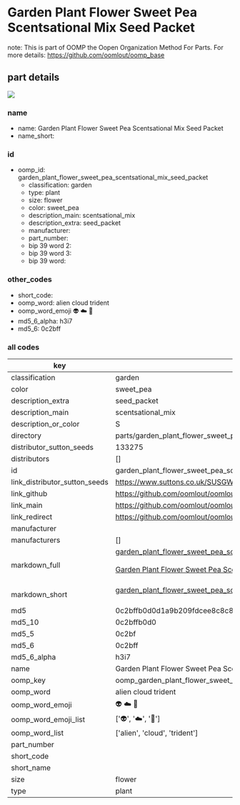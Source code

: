 # Garden Plant Flower Sweet Pea Scentsational Mix Seed Packet  

note: This is part of OOMP the Oopen Organization Method For Parts. For more details: https://github.com/oomlout/oomp_base

##  part details
[![](image_600.jpg)](image.jpg)  







### name
* name: Garden Plant Flower Sweet Pea Scentsational Mix Seed Packet
* name_short: 
### id
* oomp_id: garden_plant_flower_sweet_pea_scentsational_mix_seed_packet
  * classification: garden
  * type: plant
  * size: flower
  * color: sweet_pea
  * description_main: scentsational_mix
  * description_extra: seed_packet
  * manufacturer: 
  * part_number: 
  * bip 39 word 2: 
  * bip 39 word 3: 
  * bip 39 word: 

### other_codes
* short_code: 
* oomp_word: alien cloud trident
* oomp_word_emoji :alien: :cloud: :trident:
* md5_6_alpha: h3i7
* md5_6: 0c2bff









### all codes 
| key | value |  
| --- | --- |  
| classification | garden |  
| color | sweet_pea |  
| description_extra | seed_packet |  
| description_main | scentsational_mix |  
| description_or_color | S  |  
| directory | parts/garden_plant_flower_sweet_pea_scentsational_mix_seed_packet |  
| distributor_sutton_seeds | 133275 |  
| distributors | [] |  
| id | garden_plant_flower_sweet_pea_scentsational_mix_seed_packet |  
| link_distributor_sutton_seeds | https://www.suttons.co.uk/SUSGWE348/sweet-pea-scentsational-mix-seeds_mh13761 |  
| link_github | https://github.com/oomlout/oomlout_oomp_version_1_messy/tree/main/parts/garden_plant_flower_sweet_pea_scentsational_mix_seed_packet |  
| link_main | https://github.com/oomlout/oomlout_oomp_version_1_messy/tree/main/parts/garden_plant_flower_sweet_pea_scentsational_mix_seed_packet |  
| link_redirect | https://github.com/oomlout/oomlout_oomp_version_1_messy/tree/main/parts/garden_plant_flower_sweet_pea_scentsational_mix_seed_packet |  
| manufacturer |  |  
| manufacturers | [] |  
| markdown_full | [garden_plant_flower_sweet_pea_scentsational_mix_seed_packet](none)<br>[](none)<br>[Garden Plant Flower Sweet Pea Scentsational Mix Seed Packet](none)<br><br> |  
| markdown_short | [garden_plant_flower_sweet_pea_scentsational_mix_seed_packet](none)<br><br> |  
| md5 | 0c2bffb0d0d1a9b209fdcee8c8c8aa17 |  
| md5_10 | 0c2bffb0d0 |  
| md5_5 | 0c2bf |  
| md5_6 | 0c2bff |  
| md5_6_alpha | h3i7 |  
| name | Garden Plant Flower Sweet Pea Scentsational Mix Seed Packet |  
| oomp_key | oomp_garden_plant_flower_sweet_pea_scentsational_mix_seed_packet |  
| oomp_word | alien cloud trident |  
| oomp_word_emoji | :alien: :cloud: :trident: |  
| oomp_word_emoji_list | [':alien:', ':cloud:', ':trident:'] |  
| oomp_word_list | ['alien', 'cloud', 'trident'] |  
| part_number |  |  
| short_code |  |  
| short_name |  |  
| size | flower |  
| type | plant |  
